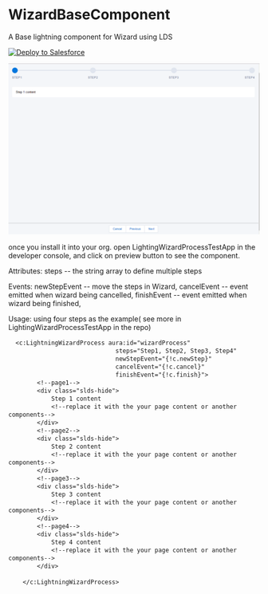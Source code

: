 # WizardBaseComponent

A Base lightning component for Wizard using LDS

<a href="https://githubsfdeploy.herokuapp.com?owner=junliu724515&repo=WizardBaseComponent">
  <img alt="Deploy to Salesforce"
       src="https://raw.githubusercontent.com/afawcett/githubsfdeploy/master/src/main/webapp/resources/img/deploy.png">
</a>

![screenshot](images/wizard.PNG)

once you install it into your org. open LightingWizardProcessTestApp in the developer console, and click on preview button to see the component.


Attributes:
   steps -- the string array to define multiple steps

Events:
   newStepEvent -- move the steps in Wizard,
   cancelEvent -- event emitted when wizard being cancelled,
   finishEvent -- event emitted when wizard being finished,


Usage: using four steps as the example( see more in LightingWizardProcessTestApp in the repo)

      <c:LightningWizardProcess aura:id="wizardProcess"
                                  steps="Step1, Step2, Step3, Step4"
                                  newStepEvent="{!c.newStep}"
                                  cancelEvent="{!c.cancel}"
                                  finishEvent="{!c.finish}">
            <!--page1-->
            <div class="slds-hide">
                Step 1 content
                <!--replace it with the your page content or another components-->
            </div>
            <!--page2-->
            <div class="slds-hide">
                Step 2 content
                <!--replace it with the your page content or another components-->
            </div>
            <!--page3-->
            <div class="slds-hide">
                Step 3 content
                <!--replace it with the your page content or another components-->                
            </div>
            <!--page4-->
            <div class="slds-hide">
                Step 4 content
                <!--replace it with the your page content or another components-->
            </div>

        </c:LightningWizardProcess>
